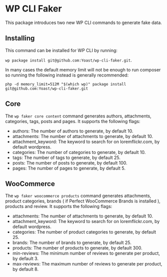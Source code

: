 # WP CLI Faker

This package introduces two new WP CLI commands to generate fake data.

## Installing

This command can be installed for WP CLI by running:

`wp package install git@github.com:Yoast/wp-cli-faker.git`.

In many cases the default memory limit will not be enough to run composer so running the following instead is generally recommended:

`php -d memory_limit=512M "$(which wp)" package install git@github.com:Yoast/wp-cli-faker.git`


## Core

The `wp faker core content` command generates authors, attachments, categories, tags, posts and pages. It supports the following flags:
- authors: The number of authors to generate, by default 10.
- attachments: The number of attachments to generate, by default 10.
- attachment_keyword: The keyword to search for on loremflickr.com, by default wordpress.
- categories: The number of categories to generate, by default 10.
- tags: The number of tags to generate, by default 25.
- posts: The number of posts to generate, by default 100.
- pages: The number of pages to generate, by default 5.

## WooCommerce

The `wp faker woocommerce products` command generates attachments, product categories, brands ( if Perfect WooCommerce Brands is installed ), products and review. It supports the following flags:
- attachments: The number of attachments to generate, by default 10.
- attachment_keyword: The keyword to search for on loremflickr.com, by default wordpress.
- categories: The number of product categories to generate, by default 25.
- brands: The number of brands to generate, by default 25.
- products: The number of products to generate, by default 300.
- min-reviews: The minimum number of reviews to generate per product, by default 3.
- max-reviews: The maximum number of reviews to generate per product, by default 8.
